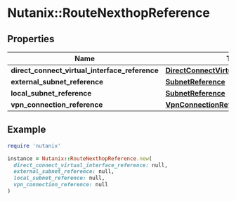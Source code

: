 # Nutanix::RouteNexthopReference

## Properties

| Name | Type | Description | Notes |
| ---- | ---- | ----------- | ----- |
| **direct_connect_virtual_interface_reference** | [**DirectConnectVirtualInterfaceReference**](DirectConnectVirtualInterfaceReference.md) |  | [optional] |
| **external_subnet_reference** | [**SubnetReference**](SubnetReference.md) |  | [optional] |
| **local_subnet_reference** | [**SubnetReference**](SubnetReference.md) |  | [optional] |
| **vpn_connection_reference** | [**VpnConnectionReference**](VpnConnectionReference.md) |  | [optional] |

## Example

```ruby
require 'nutanix'

instance = Nutanix::RouteNexthopReference.new(
  direct_connect_virtual_interface_reference: null,
  external_subnet_reference: null,
  local_subnet_reference: null,
  vpn_connection_reference: null
)
```

